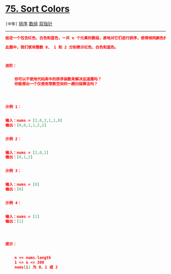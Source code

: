 # [75. Sort Colors](https://leetcode-cn.com/problems/sort-colors/)

`[中等]` [排序](https://leetcode-cn.com/tag/sort/) [数组](https://leetcode-cn.com/tag/array/) [双指针](https://leetcode-cn.com/tag/two-pointers/)

---

```json
给定一个包含红色、白色和蓝色，一共 n 个元素的数组，原地对它们进行排序，使得相同颜色的元素相邻，并按照红色、白色、蓝色顺序排列。

此题中，我们使用整数 0、 1 和 2 分别表示红色、白色和蓝色。

 

进阶：


	你可以不使用代码库中的排序函数来解决这道题吗？
	你能想出一个仅使用常数空间的一趟扫描算法吗？


 

示例 1：


输入：nums = [2,0,2,1,1,0]
输出：[0,0,1,1,2,2]


示例 2：


输入：nums = [2,0,1]
输出：[0,1,2]


示例 3：


输入：nums = [0]
输出：[0]


示例 4：


输入：nums = [1]
输出：[1]


 

提示：


	n == nums.length
	1 <= n <= 300
	nums[i] 为 0、1 或 2


```

